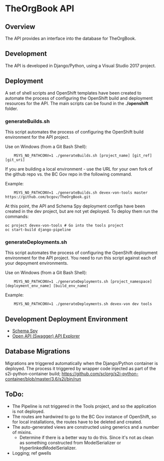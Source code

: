 # TheOrgBook API

## Overview

The API provides an interface into the database for TheOrgBook.

## Development

The API is developed in Django/Python, using a Visual Studio 2017 project.

## Deployment

A set of shell scripts and OpenShift templates have been created to automate the process of configuring the OpenShift build and deployment resources for the API.  The main scripts can be found in the **./openshift** folder.

### generateBuilds.sh

This script automates the process of configuring the OpenShift build environment for the API project.

Use on Windows (from a Git Bash Shell):

```
	MSYS_NO_PATHCONV=1 ./generateBuilds.sh [project_name] [git_ref] [git_uri]
```

If you are building a local environment - use the URL for your own fork of the github repo vs. the BC Gov repo in the following command.

Example:
```
	MSYS_NO_PATHCONV=1 ./generateBuilds.sh devex-von-tools master https://github.com/bcgov/TheOrgBook.git
```

At this point, the API and Schema Spy deployment configs have been created in the dev project, but are not yet deployed. To deploy them run the commands:

```
oc project devex-von-tools # Go into the tools project
oc start-build django-pipeline
```

### generateDeployments.sh

This script automates the process of configuring the OpenShift deployment environment for the API project.  You need to run this script against each of your depoyment environments.

Use on Windows (from a Git Bash Shell):
```
	MSYS_NO_PATHCONV=1 ./generateDeployments.sh [project_namespace] [deployment_env_name] [build_env_name]
```

Example:
```
	MSYS_NO_PATHCONV=1 ./generateDeployments.sh devex-von dev tools
```

## Development Deployment Environment

- [Schema Spy](http://schema-spy-devex-von-dev.pathfinder.gov.bc.ca/)
- [Open API (Swagger) API Explorer](http://devex-von-dev-django.pathfinder.gov.bc.ca/api/v1/)

## Database Migrations

Migrations are triggered automatically when the Django/Python container is deployed.  The process it triggered by wrapper code injected as part of the s2i-python-container build; https://github.com/sclorg/s2i-python-container/blob/master/3.6/s2i/bin/run

## ToDo:
- The Pipeline is not triggered in the Tools project, and so the application is not deployed.
- The routes are hardwired to go to the BC Gov instance of OpenShift, so for local installations, the routes have to be deleted and created.
- The auto-generated views are constructed using generics and a number of mixins.
  - Determine if there is a better way to do this.  Since it's not as clean as something constructed from ModelSerializer or HyperlinkedModelSerializer.
- Logging; ref gwells
